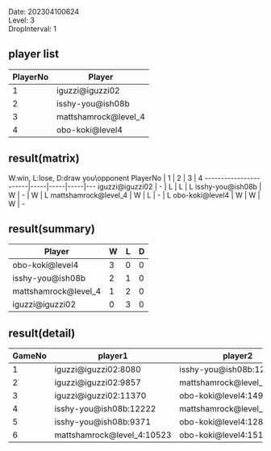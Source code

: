 Date: 202304100624  
Level: 3  
DropInterval: 1  
## player list
PlayerNo  |  Player
----------|----------------------
1         |  iguzzi@iguzzi02
2         |  isshy-you@ish08b
3         |  mattshamrock@level_4
4         |  obo-koki@level4
## result(matrix)
W:win, L:lose, D:draw
you\opponent PlayerNo  |  1  |  2  |  3  |  4
-----------------------|-----|-----|-----|---
iguzzi@iguzzi02        |  -  |  L  |  L  |  L
isshy-you@ish08b       |  W  |  -  |  W  |  L
mattshamrock@level_4   |  W  |  L  |  -  |  L
obo-koki@level4        |  W  |  W  |  W  |  -
## result(summary)
Player                |  W  |  L  |  D
----------------------|-----|-----|---
obo-koki@level4       |  3  |  0  |  0
isshy-you@ish08b      |  2  |  1  |  0
mattshamrock@level_4  |  1  |  2  |  0
iguzzi@iguzzi02       |  0  |  3  |  0
## result(detail)
GameNo  |  player1                     |  player2
--------|------------------------------|----------------------------
1       |  iguzzi@iguzzi02:8080        |  isshy-you@ish08b:12266
2       |  iguzzi@iguzzi02:9857        |  mattshamrock@level_4:11154
3       |  iguzzi@iguzzi02:11370       |  obo-koki@level4:14954
4       |  isshy-you@ish08b:12222      |  mattshamrock@level_4:10290
5       |  isshy-you@ish08b:9371       |  obo-koki@level4:12884
6       |  mattshamrock@level_4:10523  |  obo-koki@level4:15182
